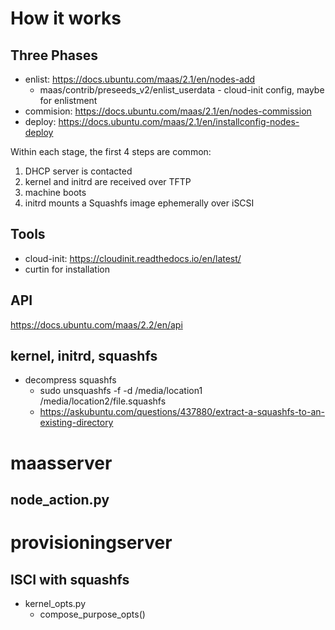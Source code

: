 # How it works
## Three Phases
* enlist: https://docs.ubuntu.com/maas/2.1/en/nodes-add
  *  maas/contrib/preseeds_v2/enlist_userdata - cloud-init config, maybe for enlistment
* commision: https://docs.ubuntu.com/maas/2.1/en/nodes-commission 
* deploy: https://docs.ubuntu.com/maas/2.1/en/installconfig-nodes-deploy

Within each stage, the first 4 steps are common:
1. DHCP server is contacted
2. kernel and initrd are received over TFTP
3. machine boots
4. initrd mounts a Squashfs image ephemerally over iSCSI

## Tools
* cloud-init: https://cloudinit.readthedocs.io/en/latest/
* curtin for installation

## API
https://docs.ubuntu.com/maas/2.2/en/api

## kernel, initrd, squashfs
* decompress squashfs
  *  sudo unsquashfs -f -d /media/location1 /media/location2/file.squashfs
  * https://askubuntu.com/questions/437880/extract-a-squashfs-to-an-existing-directory


# maasserver
##  node_action.py

# provisioningserver

## ISCI with squashfs
* kernel_opts.py
  * compose_purpose_opts()
